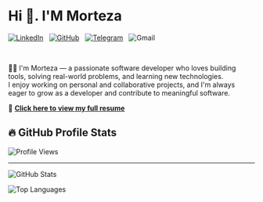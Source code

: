 # Hi 👋. I'M Morteza

[![LinkedIn](https://img.shields.io/badge/LinkedIn-0077B5?style=for-the-badge&logo=linkedin&logoColor=white)](https://www.linkedin.com/in/mortezabhri/) &nbsp;
[![GitHub](https://img.shields.io/badge/GitHub-181717?style=for-the-badge&logo=github&logoColor=white)](https://github.com/mortezabhri)  &nbsp;
[![Telegram](https://img.shields.io/badge/Telegram-2CA5E0?style=for-the-badge&logo=telegram&logoColor=white)](https://t.me/mbhdev) &nbsp;
![Gmail](https://img.shields.io/badge/MBahri.cv@gmail.com-cb0e0e?style=for-the-badge&logo=gmail&logoColor=white)
&ensp; 

&ensp;

👨‍💻 I'm Morteza — a passionate software developer who loves building tools, solving real-world problems, and learning new technologies.  
I enjoy working on personal and collaborative projects, and I'm always eager to grow as a developer and contribute to meaningful software.

📄 **[Click here to view my full resume](https://your-resume-link.com)**
## 🔥 GitHub Profile Stats

![Profile Views](https://komarev.com/ghpvc/?username=mortezabhri&style=flat-square)

---

![GitHub Stats](https://github-readme-stats.vercel.app/api?username=mortezabhri&show_icons=true&theme=default)

![Top Languages](https://github-readme-stats.vercel.app/api/top-langs/?username=mortezabhri&layout=compact)

